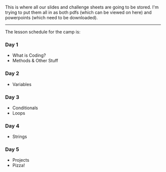 This is where all our slides and challenge sheets are going to be stored.
I'm trying to put them all in as both pdfs (which can be viewed on here) and powerpoints (which need to be downloaded).

------------------

The lesson schedule for the camp is:

### Day 1
- What is Coding?
- Methods & Other Stuff

### Day 2
- Variables


### Day 3
- Conditionals
- Loops


### Day 4
- Strings

### Day 5
- Projects
- Pizza!
